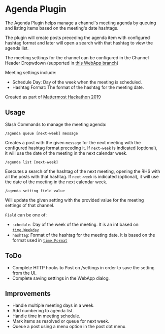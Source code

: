 # Agenda Plugin

The Agenda Plugin helps manage a channel's meeting agenda by queuing and listing items based on the meeting's date hashtags. 

The plugin will create posts preceding the agenda item with configured hashtag format and later will open a search with that hashtag to view the agenda list. 

The meeting settings for the channel can be configured in the Channel Header Dropwdown (supported in [this WebApp branch](https://github.com/mattermost/mattermost-webapp/tree/MM-19902))

Meeting settings include:

- Schedule Day: Day of the week when the meeting is scheduled.
- Hashtag Format: The format of the hashtag for the meeting date.

Created as part of [Mattermost Hackathon 2019](https://github.com/mattermost/mattermost-hackathon-nov2019#how-do-i-submit-my-project)

## Usage

Slash Commands to manage the meeting agenda:

```
/agenda queue [next-week] message
```
Creates a post with the given `message` for the next meeting with the configured hashtag format preceding it.
If `next-week` is indicated (optional), it will use the date of the meeting in the next calendar week. 

```
/agenda list [next-week]
```
Executes a search of the hashtag of the next meeting, opening the RHS with all the posts with that hashtag. 
If `next-week` is indicated (optional), it will use the date of the meeting in the next calendar week. 

```
/agenda setting field value
```
Will update the given setting with the provided value for the meeting settings of that channel. 

`Field` can be one of:

- `schedule`: Day of the week of the meeting. It is an int based on [`time.Weekday`](https://golang.org/pkg/time/#Weekday)
- `hashtag`: Format of the hashtag for the meeting date. It is based on the format used in [`time.Format`](https://golang.org/pkg/time/#Time.Format)


## ToDo

- Complete HTTP hooks to Post on /settings in order to save the setting from the UI.
- Complete saving settings in the WebApp dialog.

## Improvements

- Handle multiple meeting days in a week.
- Add numbering to agenda list. 
- Handle time in meeting schedule. 
- Mark items as resolved or queue for next week. 
- Queue a post using a menu option in the post dot menu. 
